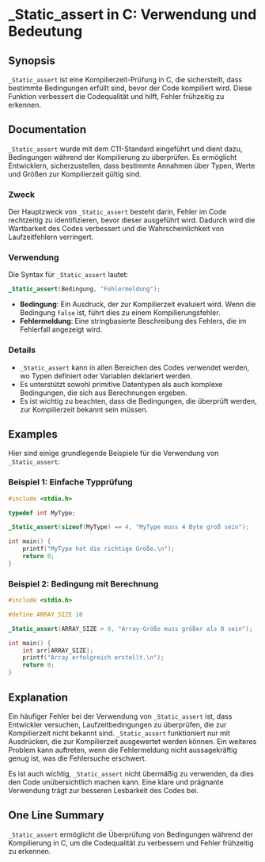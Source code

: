 <!--
Meta Description: # _Static_assert in C: Verwendung und Bedeutung ## Synopsis `_Static_assert` ist eine Kompilierzeit-Prüfung in C, die sicherstellt, dass bestimmte Bed...
Meta Keywords: die, _static_assert, und, ist, kompilierzeit
-->

# _Static_assert in C: Verwendung und Bedeutung

## Synopsis
`_Static_assert` ist eine Kompilierzeit-Prüfung in C, die sicherstellt, dass bestimmte Bedingungen erfüllt sind, bevor der Code kompiliert wird. Diese Funktion verbessert die Codequalität und hilft, Fehler frühzeitig zu erkennen.

## Documentation
`_Static_assert` wurde mit dem C11-Standard eingeführt und dient dazu, Bedingungen während der Kompilierung zu überprüfen. Es ermöglicht Entwicklern, sicherzustellen, dass bestimmte Annahmen über Typen, Werte und Größen zur Kompilierzeit gültig sind.

### Zweck
Der Hauptzweck von `_Static_assert` besteht darin, Fehler im Code rechtzeitig zu identifizieren, bevor dieser ausgeführt wird. Dadurch wird die Wartbarkeit des Codes verbessert und die Wahrscheinlichkeit von Laufzeitfehlern verringert.

### Verwendung
Die Syntax für `_Static_assert` lautet:

```c
_Static_assert(Bedingung, "Fehlermeldung");
```

- **Bedingung**: Ein Ausdruck, der zur Kompilierzeit evaluiert wird. Wenn die Bedingung `false` ist, führt dies zu einem Kompilierungsfehler.
- **Fehlermeldung**: Eine stringbasierte Beschreibung des Fehlers, die im Fehlerfall angezeigt wird.

### Details
- `_Static_assert` kann in allen Bereichen des Codes verwendet werden, wo Typen definiert oder Variablen deklariert werden.
- Es unterstützt sowohl primitive Datentypen als auch komplexe Bedingungen, die sich aus Berechnungen ergeben.
- Es ist wichtig zu beachten, dass die Bedingungen, die überprüft werden, zur Kompilierzeit bekannt sein müssen.

## Examples
Hier sind einige grundlegende Beispiele für die Verwendung von `_Static_assert`:

### Beispiel 1: Einfache Typprüfung
```c
#include <stdio.h>

typedef int MyType;

_Static_assert(sizeof(MyType) == 4, "MyType muss 4 Byte groß sein");

int main() {
    printf("MyType hat die richtige Größe.\n");
    return 0;
}
```

### Beispiel 2: Bedingung mit Berechnung
```c
#include <stdio.h>

#define ARRAY_SIZE 10

_Static_assert(ARRAY_SIZE > 0, "Array-Größe muss größer als 0 sein");

int main() {
    int arr[ARRAY_SIZE];
    printf("Array erfolgreich erstellt.\n");
    return 0;
}
```

## Explanation
Ein häufiger Fehler bei der Verwendung von `_Static_assert` ist, dass Entwickler versuchen, Laufzeitbedingungen zu überprüfen, die zur Kompilierzeit nicht bekannt sind. `_Static_assert` funktioniert nur mit Ausdrücken, die zur Kompilierzeit ausgewertet werden können. Ein weiteres Problem kann auftreten, wenn die Fehlermeldung nicht aussagekräftig genug ist, was die Fehlersuche erschwert.

Es ist auch wichtig, `_Static_assert` nicht übermäßig zu verwenden, da dies den Code unübersichtlich machen kann. Eine klare und prägnante Verwendung trägt zur besseren Lesbarkeit des Codes bei.

## One Line Summary
`_Static_assert` ermöglicht die Überprüfung von Bedingungen während der Kompilierung in C, um die Codequalität zu verbessern und Fehler frühzeitig zu erkennen.